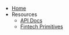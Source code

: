 * [Home](/)
* Resources
  * [API Docs](https://fintechprimitives.com/api/)
  * [Fintech Primitives](https://fintechprimitives.com/wealth-management/)
